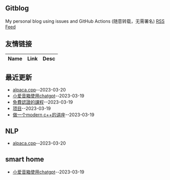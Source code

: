 ## Gitblog
My personal blog using issues and GitHub Actions (随意转载，无需署名)
[RSS Feed](https://raw.githubusercontent.com/cutepig123/gitblog/master/feed.xml)
## 友情链接
| Name | Link | Desc | 
 | ---- | ---- | ---- |
## 最近更新
- [alpaca.cpp](https://github.com/cutepig123/gitblog/issues/6)--2023-03-20
- [小爱音箱使用chatgpt](https://github.com/cutepig123/gitblog/issues/5)--2023-03-19
- [免費認證的課程](https://github.com/cutepig123/gitblog/issues/4)--2023-03-19
- [项目](https://github.com/cutepig123/gitblog/issues/3)--2023-03-19
- [做一个modern c++的讲座](https://github.com/cutepig123/gitblog/issues/2)--2023-03-19
## NLP
- [alpaca.cpp](https://github.com/cutepig123/gitblog/issues/6)--2023-03-20
## smart home
- [小爱音箱使用chatgpt](https://github.com/cutepig123/gitblog/issues/5)--2023-03-19
